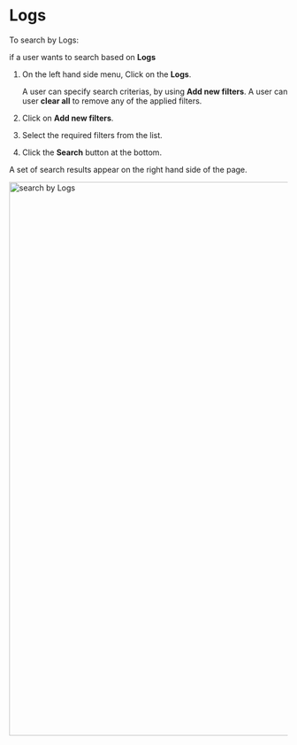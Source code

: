 # Logs

To search by Logs:

if a user wants to search based on **Logs**

1. On the left hand side menu, Click on the **Logs**.  

    A user can specify search criterias, by using **Add new filters**. A user can user **clear all** to remove any of the applied filters. 

1. Click on **Add new filters**. 
1. Select the required filters from the list.
1. Click the **Search** button at the bottom. 

A set of search results appear on the right hand side of the page. 

<img src="../images/search-by-logs.png" alt="search by Logs" width="1000" height="1000"/>